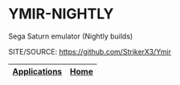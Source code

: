 # YMIR-NIGHTLY

 Sega Saturn emulator (Nightly builds)

 SITE/SOURCE: https://github.com/StrikerX3/Ymir

 | [Applications](https://portable-linux-apps.github.io/apps.html) | [Home](https://portable-linux-apps.github.io)
 | --- | --- |